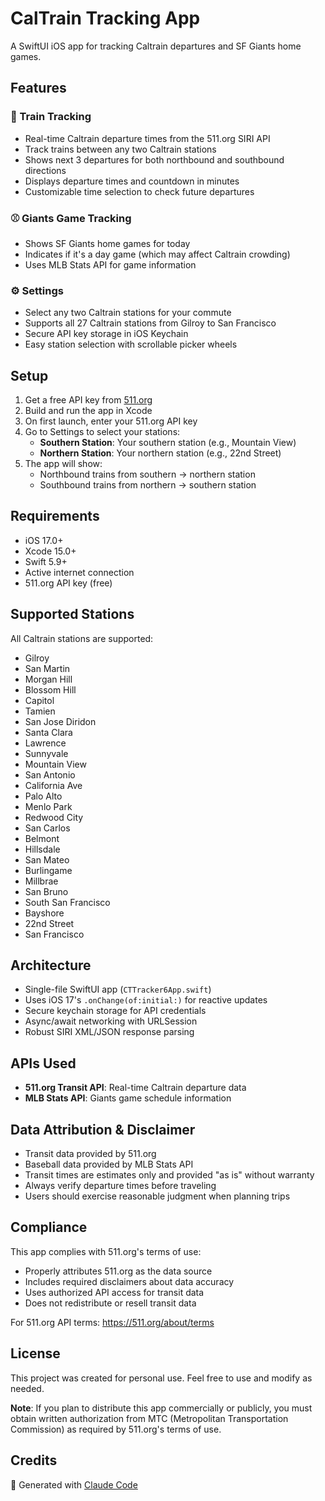 # CalTrain Tracking App

A SwiftUI iOS app for tracking Caltrain departures and SF Giants home games.

## Features

### 🚂 Train Tracking
- Real-time Caltrain departure times from the 511.org SIRI API
- Track trains between any two Caltrain stations
- Shows next 3 departures for both northbound and southbound directions
- Displays departure times and countdown in minutes
- Customizable time selection to check future departures

### ⚾ Giants Game Tracking
- Shows SF Giants home games for today
- Indicates if it's a day game (which may affect Caltrain crowding)
- Uses MLB Stats API for game information

### ⚙️ Settings
- Select any two Caltrain stations for your commute
- Supports all 27 Caltrain stations from Gilroy to San Francisco
- Secure API key storage in iOS Keychain
- Easy station selection with scrollable picker wheels

## Setup

1. Get a free API key from [511.org](https://511.org/open-data/token)
2. Build and run the app in Xcode
3. On first launch, enter your 511.org API key
4. Go to Settings to select your stations:
   - **Southern Station**: Your southern station (e.g., Mountain View)
   - **Northern Station**: Your northern station (e.g., 22nd Street)
5. The app will show:
   - Northbound trains from southern → northern station
   - Southbound trains from northern → southern station

## Requirements

- iOS 17.0+
- Xcode 15.0+
- Swift 5.9+
- Active internet connection
- 511.org API key (free)

## Supported Stations

All Caltrain stations are supported:
- Gilroy
- San Martin
- Morgan Hill
- Blossom Hill
- Capitol
- Tamien
- San Jose Diridon
- Santa Clara
- Lawrence
- Sunnyvale
- Mountain View
- San Antonio
- California Ave
- Palo Alto
- Menlo Park
- Redwood City
- San Carlos
- Belmont
- Hillsdale
- San Mateo
- Burlingame
- Millbrae
- San Bruno
- South San Francisco
- Bayshore
- 22nd Street
- San Francisco

## Architecture

- Single-file SwiftUI app (`CTTracker6App.swift`)
- Uses iOS 17's `.onChange(of:initial:)` for reactive updates
- Secure keychain storage for API credentials
- Async/await networking with URLSession
- Robust SIRI XML/JSON response parsing

## APIs Used

- **511.org Transit API**: Real-time Caltrain departure data
- **MLB Stats API**: Giants game schedule information

## Data Attribution & Disclaimer

- Transit data provided by 511.org
- Baseball data provided by MLB Stats API
- Transit times are estimates only and provided "as is" without warranty
- Always verify departure times before traveling
- Users should exercise reasonable judgment when planning trips

## Compliance

This app complies with 511.org's terms of use:
- Properly attributes 511.org as the data source
- Includes required disclaimers about data accuracy
- Uses authorized API access for transit data
- Does not redistribute or resell transit data

For 511.org API terms: https://511.org/about/terms

## License

This project was created for personal use. Feel free to use and modify as needed.

**Note**: If you plan to distribute this app commercially or publicly, you must obtain written authorization from MTC (Metropolitan Transportation Commission) as required by 511.org's terms of use.

## Credits

🤖 Generated with [Claude Code](https://claude.com/claude-code)
